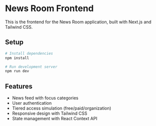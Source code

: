 # News Room Frontend

This is the frontend for the News Room application, built with Next.js and Tailwind CSS.

## Setup

```bash
# Install dependencies
npm install

# Run development server
npm run dev
```

## Features

- News feed with focus categories
- User authentication
- Tiered access simulation (free/paid/organization)
- Responsive design with Tailwind CSS
- State management with React Context API


